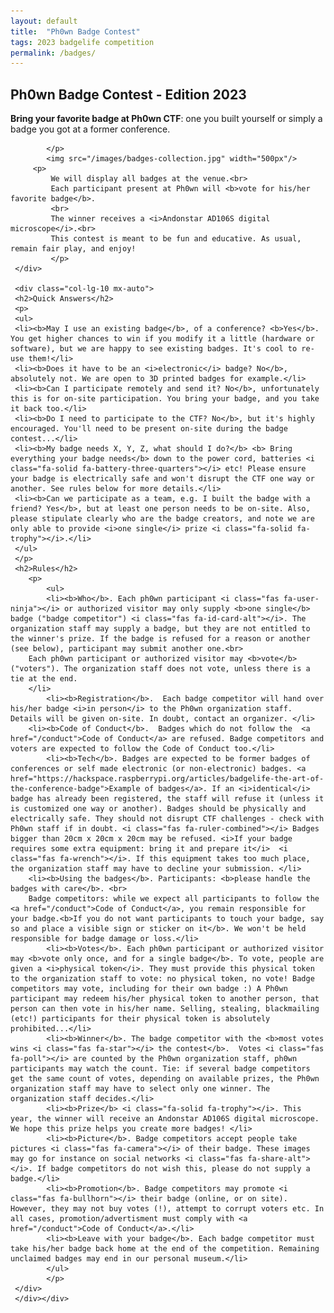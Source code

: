 ```yaml
---
layout: default
title:  "Ph0wn Badge Contest"
tags: 2023 badgelife competition
permalink: /badges/
---
```

<section class="content-section bg-light" id="about">
    <div class="container">
        <div class="row">
            <div class="col-lg-10 mx-auto text-center">
	    	 <h2>Ph0wn Badge Contest - Edition 2023</h2>
	    	 <p class="lead mb-5">
		 	    	 </p>
	    	 <p class="mb-2">
			<b>Bring your favorite badge at Ph0wn CTF</b>: one you built yourself or simply a badge you got at a former conference. 
	    	
	    	</p>
			<img src="/images/badges-collection.jpg" width="500px"/>
		 <p>
	    	 We will display all badges at the venue.<br>
	    	 Each participant present at Ph0wn will <b>vote for his/her favorite badge</b>. 
			 <br>
			 The winner receives a <i>Andonstar AD106S digital microscope</i>.<br>
	    	 This contest is meant to be fun and educative. As usual, remain fair play, and enjoy!
	    	 </p>
	 </div>
	 
	 <div class="col-lg-10 mx-auto">
	 <h2>Quick Answers</h2>
	 <p>
	 <ul>
	 <li><b>May I use an existing badge</b>, of a conference? <b>Yes</b>. You get higher chances to win if you modify it a little (hardware or software), but we are happy to see existing badges. It's cool to re-use them!</li>
	 <li><b>Does it have to be an <i>electronic</i> badge? No</b>, absolutely not. We are open to 3D printed badges for example.</li>
	 <li><b>Can I participate remotely and send it? No</b>, unfortunately this is for on-site participation. You bring your badge, and you take it back too.</li>
	 <li><b>Do I need to participate to the CTF? No</b>, but it's highly encouraged. You'll need to be present on-site during the badge contest...</li>
	 <li><b>My badge needs X, Y, Z, what should I do?</b> <b> Bring everything your badge needs</b> down to the power cord, batteries <i class="fa-solid fa-battery-three-quarters"></i> etc! Please ensure your badge is electrically safe and won't disrupt the CTF one way or another. See rules below for more details.</li>
	 <li><b>Can we participate as a team, e.g. I built the badge with a friend? Yes</b>, but at least one person needs to be on-site. Also, please stipulate clearly who are the badge creators, and note we are only able to provide <i>one single</i> prize <i class="fa-solid fa-trophy"></i>.</li>
	 </ul>
	 </p>
	 <h2>Rules</h2>
		<p>	
	    	<ul>
	    	<li><b>Who</b>. Each ph0wn participant <i class="fas fa-user-ninja"></i> or authorized visitor may only supply <b>one single</b> badge ("badge competitor") <i class="fas fa-id-card-alt"></i>. The organization staff may supply a badge, but they are not entitled to the winner's prize. If the badge is refused for a reason or another (see below), participant may submit another one.<br>
		Each ph0wn participant or authorized visitor may <b>vote</b> ("voters"). The organization staff does not vote, unless there is a tie at the end.
		</li>
	    	<li><b>Registration</b>.  Each badge competitor will hand over his/her badge <i>in person</i> to the Ph0wn organization staff. Details will be given on-site. In doubt, contact an organizer. </li>
		<li><b>Code of Conduct</b>.  Badges which do not follow the  <a href="/conduct">Code of Conduct</a> are refused. Badge competitors and voters are expected to follow the Code of Conduct too.</li>
	    	<li><b>Tech</b>. Badges are expected to be former badges of conferences or self made electronic (or non-electronic) badges. <a href="https://hackspace.raspberrypi.org/articles/badgelife-the-art-of-the-conference-badge">Example of badges</a>. If an <i>identical</i> badge has already been registered, the staff will refuse it (unless it is customized one way or another). Badges should be physically and electrically safe. They should not disrupt CTF challenges - check with Ph0wn staff if in doubt. <i class="fas fa-ruler-combined"></i> Badges bigger than 20cm x 20cm x 20cm may be refused. <i>If your badge requires some extra equipment: bring it and prepare it</i>  <i class="fas fa-wrench"></i>. If this equipment takes too much place, the organization staff may have to decline your submission. </li>
		<li><b>Using the badges</b>. Participants: <b>please handle the badges with care</b>. <br>
		Badge competitors: while we expect all participants to follow the <a href="/conduct">Code of Conduct</a>, you remain responsible for your badge.<b>If you do not want participants to touch your badge, say so and place a visible sign or sticker on it</b>. We won't be held responsible for badge damage or loss.</li>
	    	<li><b>Votes</b>. Each ph0wn participant or authorized visitor may <b>vote only once, and for a single badge</b>. To vote, people are given a <i>physical token</i>. They must provide this physical token to the organization staff to vote: no physical token, no vote! Badge competitors may vote, including for their own badge :) A Ph0wn participant may redeem his/her physical token to another person, that person can then vote in his/her name. Selling, stealing, blackmailing (etc!) participants for their physical token is absolutely prohibited...</li>
	    	<li><b>Winner</b>. The badge competitor with the <b>most votes wins <i class="fas fa-star"></i> the contest</b>.  Votes <i class="fas fa-poll"></i> are counted by the Ph0wn organization staff, ph0wn participants may watch the count. Tie: if several badge competitors get the same count of votes, depending on available prizes, the Ph0wn organization staff may have to select only one winner. The organization staff decides.</li>
	    	<li><b>Prize</b> <i class="fa-solid fa-trophy"></i>. This year, the winner will receive an Andonstar AD106S digital microscope. We hope this prize helps you create more badges! </li>
	    	<li><b>Picture</b>. Badge competitors accept people take pictures <i class="fas fa-camera"></i> of their badge. These images may go for instance on social networks <i class="fas fa-share-alt"></i>. If badge competitors do not wish this, please do not supply a badge.</li>
	    	<li><b>Promotion</b>. Badge competitors may promote <i class="fas fa-bullhorn"></i> their badge (online, or on site). However, they may not buy votes (!), attempt to corrupt voters etc. In all cases, promotion/advertisment must comply with <a href="/conduct">Code of Conduct</a>.</li>
	    	<li><b>Leave with your badge</b>. Each badge competitor must take his/her badge back home at the end of the competition. Remaining unclaimed badges may end in our personal museum.</li>
	    	</ul>
	    	</p>
	 </div>
	 </div></div>
</section>

